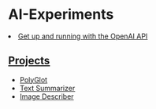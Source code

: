 # AI-Experiments
<u>
  <li><a href="https://platform.openai.com/docs/quickstart?context=node">Get up and running with the OpenAI API</li>
</ul>

## Projects
- [PolyGlot]()
- [Text Summarizer]()
- [Image Describer]()
